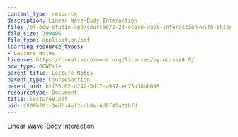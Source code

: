 ```yaml
---
content_type: resource
description: Linear Wave-Body Interaction
file: /ol-ocw-studio-app/courses/2-24-ocean-wave-interaction-with-ships-and-offshore-energy-systems-13-022-spring-2002/f500bf012ed64ef2cb8e6d6f45a21bfd_lecture9.pdf
file_size: 299406
file_type: application/pdf
learning_resource_types:
- Lecture Notes
license: https://creativecommons.org/licenses/by-nc-sa/4.0/
ocw_type: OCWFile
parent_title: Lecture Notes
parent_type: CourseSection
parent_uid: b1f55c02-d242-5d17-a987-ec73a18bb098
resourcetype: Document
title: lecture9.pdf
uid: f500bf01-2ed6-4ef2-cb8e-6d6f45a21bfd
---
```

Linear Wave-Body Interaction